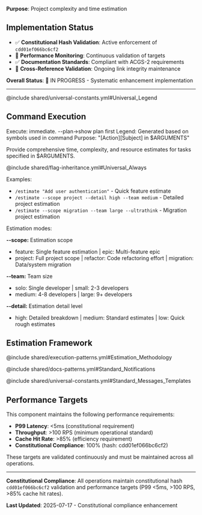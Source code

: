 <!-- Constitutional Hash: cdd01ef066bc6cf2 -->

**Purpose**: Project complexity and time estimation


## Implementation Status

- ✅ **Constitutional Hash Validation**: Active enforcement of `cdd01ef066bc6cf2`
- 🔄 **Performance Monitoring**: Continuous validation of targets
- ✅ **Documentation Standards**: Compliant with ACGS-2 requirements
- 🔄 **Cross-Reference Validation**: Ongoing link integrity maintenance

**Overall Status**: 🔄 IN PROGRESS - Systematic enhancement implementation

---

@include shared/universal-constants.yml#Universal_Legend

## Command Execution
Execute: immediate. --plan→show plan first
Legend: Generated based on symbols used in command
Purpose: "[Action][Subject] in $ARGUMENTS"

Provide comprehensive time, complexity, and resource estimates for tasks specified in $ARGUMENTS.

@include shared/flag-inheritance.yml#Universal_Always

Examples:
- `/estimate "Add user authentication"` - Quick feature estimate
- `/estimate --scope project --detail high --team medium` - Detailed project estimation
- `/estimate --scope migration --team large --ultrathink` - Migration project estimation

Estimation modes:

**--scope:** Estimation scope
- feature: Single feature estimation | epic: Multi-feature epic
- project: Full project scope | refactor: Code refactoring effort | migration: Data/system migration

**--team:** Team size  
- solo: Single developer | small: 2-3 developers
- medium: 4-8 developers | large: 9+ developers

**--detail:** Estimation detail level
- high: Detailed breakdown | medium: Standard estimates | low: Quick rough estimates

## Estimation Framework

@include shared/execution-patterns.yml#Estimation_Methodology

@include shared/docs-patterns.yml#Standard_Notifications

@include shared/universal-constants.yml#Standard_Messages_Templates


## Performance Targets

This component maintains the following performance requirements:

- **P99 Latency**: <5ms (constitutional requirement)
- **Throughput**: >100 RPS (minimum operational standard)
- **Cache Hit Rate**: >85% (efficiency requirement)
- **Constitutional Compliance**: 100% (hash: cdd01ef066bc6cf2)

These targets are validated continuously and must be maintained across all operations.

---

**Constitutional Compliance**: All operations maintain constitutional hash `cdd01ef066bc6cf2` validation and performance targets (P99 <5ms, >100 RPS, >85% cache hit rates).

**Last Updated**: 2025-07-17 - Constitutional compliance enhancement

